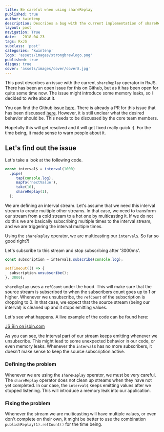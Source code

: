 ```yaml
---
title: Be careful when using shareReplay
published: true
author: kwintenp
description: Describes a bug with the current implementation of shareReplay
layout: post
navigation: True
date:   2018-04-23
tags: RxJS
subclass: 'post'
categories: 'kwintenp'
logo: 'assets/images/strongbrewlogo.png'
published: true
disqus: true
cover: 'assets/images/cover/cover8.jpg'
---
```

This post describes an issue with the current `shareReplay` operator in RxJS. There has been an open issue for this on Github, but as it has been open for quite some time now. The issue might introduce some memory leaks, so I decided to write about it.

You can find the Github issue <a href="https://github.com/ReactiveX/rxjs/issues/3336" target="_blank">here</a>. There is already a PR for this issue that has been discussed <a href="https://github.com/ReactiveX/rxjs/pull/3354" target="_blank">here</a>. However, it is still unclear what the desired behavior should be. This needs to be discussed by the core team members.

Hopefully this will get resolved and it will get fixed really quick :). For the time being, it made sense to warn people about it.

## Let's find out the issue

Let's take a look at the following code.

```typescript
const interval$ = interval(1000)
  .pipe(
     tap(console.log),
     mapTo('nextValue'),
     take(10),
     shareReplay(1),
  );
```

We are defining an interval stream. Let's assume that we need this interval stream to create multiple other streams. In that case, we need to transform our stream from a cold stream to a hot one by multicasting it. If we do not do this we are basically subscribing multiple times to the interval stream, and we are triggering the interval multiple times.

Using the `shareReplay` operator, we are multicasting our `interval$`. So far so good right?!

Let's subscribe to this stream and stop subscribing after '3000ms'. 

```typescript
const subscription = interval$.subscribe(console.log);

setTimeout(() => {
  subscription.unsubscribe();
}, 3000);
```
`shareReplay` uses a `refCount` under the hood. This will make sure that the source stream is subscribed to when the subscribers count goes up to 1 or higher. Whenever we unsubscribe, the `refCount` of the subscription is dropping to 0. In that case, we expect that the source stream (being our interval) is cleaned up and it stops emitting values.

Let's see what happens. A live example of the code can be found here:

<a class="jsbin-embed" href="http://jsbin.com/kocagizoje/embed?js,console">JS Bin on jsbin.com</a><script src="http://static.jsbin.com/js/embed.min.js?4.1.4"></script>

As you can see, the interval part of our stream keeps emitting whenever we unsubscribe. This might lead to some unexpected behavior in our code, or even memory leaks. Whenever the `interval$` has no more subscribers, it doesn't make sense to keep the source subscription active. 

### Defining the problem

Whenever we are using the `shareReplay` operator, we must be very careful. The `shareReplay` operator does not clean up streams when they have not yet completed. In our case, the `interval$` keeps emitting values after we stopped listening. This will introduce a memory leak into our application.

### Fixing the problem

Whenever the stream we are multicasting will have multiple values, or even don't complete on their own, it might be better to use the combination `publishReplay(1).refCount()` for the time being. 

